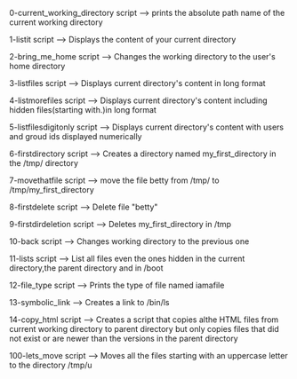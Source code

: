 0-current_working_directory script -->  prints the absolute path name of the current working directory

1-listit script --> Displays the content of your current directory

2-bring_me_home script --> Changes the working directory to the user's home directory

3-listfiles script --> Displays current directory's content in long format

4-listmorefiles script --> Displays current directory's content including hidden files(starting with.)in long format

5-listfilesdigitonly script --> Displays current directory's content with users and groud ids displayed numerically

6-firstdirectory script --> Creates a directory named my_first_directory in the /tmp/ directory

7-movethatfile script --> move the file betty from /tmp/ to /tmp/my_first_directory

8-firstdelete script --> Delete file "betty"

9-firstdirdeletion script --> Deletes my_first_directory in /tmp

10-back script --> Changes working directory to the previous one

11-lists script --> List all files even the ones hidden in the current directory,the parent directory and in /boot

12-file_type script --> Prints the type of file named iamafile

13-symbolic_link --> Creates a link to /bin/ls

14-copy_html script --> Creates a script that copies althe HTML files from current working directory to parent directory but only copies files that did not exist or are newer than the versions in the parent directory

100-lets_move script --> Moves all the files starting with an uppercase letter to the directory /tmp/u
